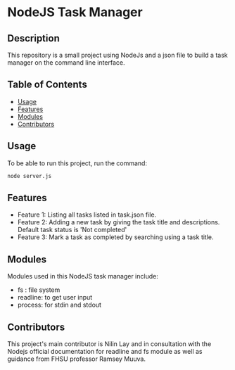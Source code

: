 # NodeJS Task Manager

## Description
This repository is a small project using NodeJs and a json file to build a task manager on the command line interface. 

## Table of Contents
- [Usage](#usage)
- [Features](#features)
- [Modules](#modules)
- [Contributors](#contributors)

## Usage
To be able to run this project, run the command: 
``` bash
node server.js
```
## Features
- Feature 1: Listing all tasks listed in task.json file.
- Feature 2: Adding a new task by giving the task title and descriptions. Default task status is 'Not completed'
- Feature 3: Mark a task as completed by searching using a task title. 

## Modules
Modules used in this NodeJS task manager include:
- fs : file system
- readline: to get user input
- process: for stdin and stdout

## Contributors
This project's main contributor is Nilin Lay and in consultation with the Nodejs official documentation for readline and fs module as well as guidance from FHSU professor Ramsey Muuva.


